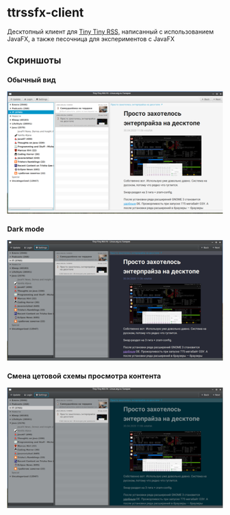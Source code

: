 # ttrssfx-client

Десктопный клиент для [Tiny Tiny RSS,](https://tt-rss.org) написанный с использованием JavaFX, а также песочница для экспериментов с JavaFX

## Скриншоты

### Обычный вид
![Ui](doc/2020-05-01_08-08-14.png)
### Dark mode
![Dark mode UI + Dracula](doc/2020-05-01_08-08-47.png)
### Смена цетовой схемы просмотра контента
![Dark mode UI + Solarized Dark](doc/2020-05-01_08-09-28.png)
